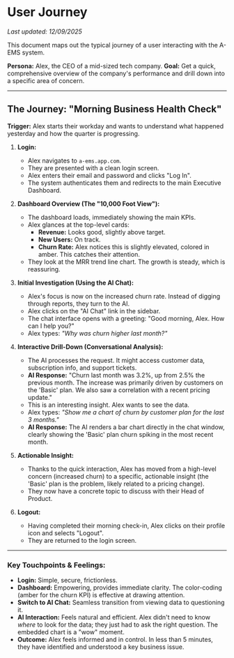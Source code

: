 # User Journey

_Last updated: 12/09/2025_

This document maps out the typical journey of a user interacting with the A-EMS system.

**Persona:** Alex, the CEO of a mid-sized tech company.
**Goal:** Get a quick, comprehensive overview of the company's performance and drill down into a specific area of concern.

---

## The Journey: "Morning Business Health Check"

**Trigger:** Alex starts their workday and wants to understand what happened yesterday and how the quarter is progressing.

1.  **Login:**

    - Alex navigates to `a-ems.app.com`.
    - They are presented with a clean login screen.
    - Alex enters their email and password and clicks "Log In".
    - The system authenticates them and redirects to the main Executive Dashboard.

2.  **Dashboard Overview (The "10,000 Foot View"):**

    - The dashboard loads, immediately showing the main KPIs.
    - Alex glances at the top-level cards:
      - **Revenue:** Looks good, slightly above target.
      - **New Users:** On track.
      - **Churn Rate:** Alex notices this is slightly elevated, colored in amber. This catches their attention.
    - They look at the MRR trend line chart. The growth is steady, which is reassuring.

3.  **Initial Investigation (Using the AI Chat):**

    - Alex's focus is now on the increased churn rate. Instead of digging through reports, they turn to the AI.
    - Alex clicks on the "AI Chat" link in the sidebar.
    - The chat interface opens with a greeting: "Good morning, Alex. How can I help you?"
    - Alex types: _"Why was churn higher last month?"_

4.  **Interactive Drill-Down (Conversational Analysis):**

    - The AI processes the request. It might access customer data, subscription info, and support tickets.
    - **AI Response:** "Churn last month was 3.2%, up from 2.5% the previous month. The increase was primarily driven by customers on the 'Basic' plan. We also saw a correlation with a recent pricing update."
    - This is an interesting insight. Alex wants to see the data.
    - Alex types: _"Show me a chart of churn by customer plan for the last 3 months."_
    - **AI Response:** The AI renders a bar chart directly in the chat window, clearly showing the 'Basic' plan churn spiking in the most recent month.

5.  **Actionable Insight:**

    - Thanks to the quick interaction, Alex has moved from a high-level concern (increased churn) to a specific, actionable insight (the 'Basic' plan is the problem, likely related to a pricing change).
    - They now have a concrete topic to discuss with their Head of Product.

6.  **Logout:**
    - Having completed their morning check-in, Alex clicks on their profile icon and selects "Logout".
    - They are returned to the login screen.

---

### Key Touchpoints & Feelings:

- **Login:** Simple, secure, frictionless.
- **Dashboard:** Empowering, provides immediate clarity. The color-coding (amber for the churn KPI) is effective at drawing attention.
- **Switch to AI Chat:** Seamless transition from viewing data to questioning it.
- **AI Interaction:** Feels natural and efficient. Alex didn't need to know _where_ to look for the data; they just had to ask the right question. The embedded chart is a "wow" moment.
- **Outcome:** Alex feels informed and in control. In less than 5 minutes, they have identified and understood a key business issue.
